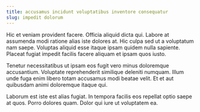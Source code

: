 ```yaml
---
title: accusamus incidunt voluptatibus inventore consequatur
slug: impedit dolorum
---
```


Hic et veniam provident facere. Officia aliquid dicta qui. Labore at assumenda modi ratione alias iste dolores at. Hic culpa sed ut a voluptatum nam saepe. Voluptas aliquid esse itaque ipsam quidem nulla sapiente. Placeat fugiat impedit facilis facere aliquam et ipsam quos iusto.

Tenetur necessitatibus ut ipsam eos fugit vero minus doloremque accusantium. Voluptate reprehenderit similique deleniti numquam. Illum unde fuga enim libero totam accusamus modi beatae velit. Et et aut quibusdam animi doloremque itaque qui.

Laborum est iste est alias fugiat. In tempora facilis eos repellat optio saepe at quos. Porro dolores quam. Dolor qui iure ut voluptatem ea.
